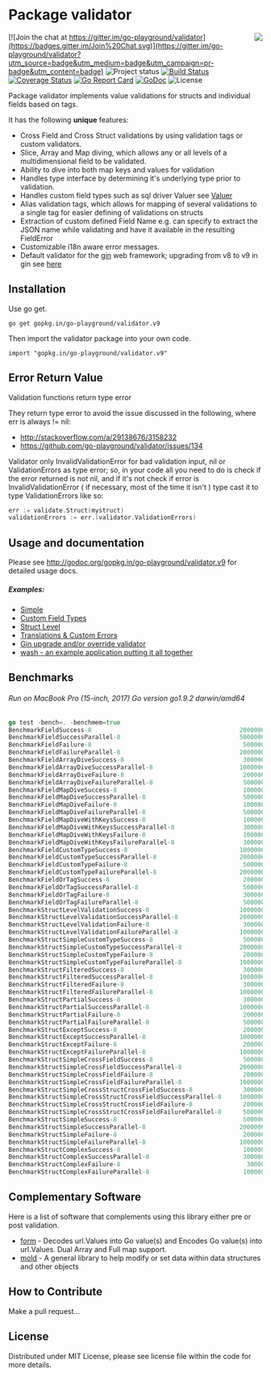 Package validator
================
<img align="right" src="https://raw.githubusercontent.com/go-playground/validator/v9/logo.png">[![Join the chat at https://gitter.im/go-playground/validator](https://badges.gitter.im/Join%20Chat.svg)](https://gitter.im/go-playground/validator?utm_source=badge&utm_medium=badge&utm_campaign=pr-badge&utm_content=badge)
![Project status](https://img.shields.io/badge/version-9.9.4-green.svg)
[![Build Status](https://semaphoreci.com/api/v1/joeybloggs/validator/branches/v9/badge.svg)](https://semaphoreci.com/joeybloggs/validator)
[![Coverage Status](https://coveralls.io/repos/go-playground/validator/badge.svg?branch=v9&service=github)](https://coveralls.io/github/go-playground/validator?branch=v9)
[![Go Report Card](https://goreportcard.com/badge/github.com/go-playground/validator)](https://goreportcard.com/report/github.com/go-playground/validator)
[![GoDoc](https://godoc.org/gopkg.in/go-playground/validator.v9?status.svg)](https://godoc.org/gopkg.in/go-playground/validator.v9)
![License](https://img.shields.io/dub/l/vibe-d.svg)

Package validator implements value validations for structs and individual fields based on tags.

It has the following **unique** features:

-   Cross Field and Cross Struct validations by using validation tags or custom validators.  
-   Slice, Array and Map diving, which allows any or all levels of a multidimensional field to be validated.
-   Ability to dive into both map keys and values for validation  
-   Handles type interface by determining it's underlying type prior to validation.
-   Handles custom field types such as sql driver Valuer see [Valuer](https://golang.org/src/database/sql/driver/types.go?s=1210:1293#L29)
-   Alias validation tags, which allows for mapping of several validations to a single tag for easier defining of validations on structs
-   Extraction of custom defined Field Name e.g. can specify to extract the JSON name while validating and have it available in the resulting FieldError
-   Customizable i18n aware error messages.
-   Default validator for the [gin](https://github.com/gin-gonic/gin) web framework; upgrading from v8 to v9 in gin see [here](https://github.com/go-playground/validator/tree/v9/_examples/gin-upgrading-overriding)

Installation
------------

Use go get.

	go get gopkg.in/go-playground/validator.v9

Then import the validator package into your own code.

	import "gopkg.in/go-playground/validator.v9"

Error Return Value
-------

Validation functions return type error

They return type error to avoid the issue discussed in the following, where err is always != nil:

* http://stackoverflow.com/a/29138676/3158232
* https://github.com/go-playground/validator/issues/134

Validator only InvalidValidationError for bad validation input, nil or ValidationErrors as type error; so, in your code all you need to do is check if the error returned is not nil, and if it's not check if error is InvalidValidationError ( if necessary, most of the time it isn't ) type cast it to type ValidationErrors like so:

```go
err := validate.Struct(mystruct)
validationErrors := err.(validator.ValidationErrors)
 ```

Usage and documentation
------

Please see http://godoc.org/gopkg.in/go-playground/validator.v9 for detailed usage docs.

##### Examples:

- [Simple](https://github.com/go-playground/validator/blob/v9/_examples/simple/main.go)
- [Custom Field Types](https://github.com/go-playground/validator/blob/v9/_examples/custom/main.go)
- [Struct Level](https://github.com/go-playground/validator/blob/v9/_examples/struct-level/main.go)
- [Translations & Custom Errors](https://github.com/go-playground/validator/blob/v9/_examples/translations/main.go)
- [Gin upgrade and/or override validator](https://github.com/go-playground/validator/tree/v9/_examples/gin-upgrading-overriding)
- [wash - an example application putting it all together](https://github.com/bluesuncorp/wash)

Benchmarks
------
###### Run on MacBook Pro (15-inch, 2017) Go version go1.9.2 darwin/amd64
```go
go test -bench=. -benchmem=true
BenchmarkFieldSuccess-8                                       	20000000	        79.9 ns/op	       0 B/op	       0 allocs/op
BenchmarkFieldSuccessParallel-8                               	50000000	        25.0 ns/op	       0 B/op	       0 allocs/op
BenchmarkFieldFailure-8                                       	 5000000	       281 ns/op	     208 B/op	       4 allocs/op
BenchmarkFieldFailureParallel-8                               	20000000	        97.0 ns/op	     208 B/op	       4 allocs/op
BenchmarkFieldArrayDiveSuccess-8                              	 3000000	       591 ns/op	     201 B/op	      11 allocs/op
BenchmarkFieldArrayDiveSuccessParallel-8                      	10000000	       195 ns/op	     201 B/op	      11 allocs/op
BenchmarkFieldArrayDiveFailure-8                              	 2000000	       878 ns/op	     412 B/op	      16 allocs/op
BenchmarkFieldArrayDiveFailureParallel-8                      	 5000000	       274 ns/op	     413 B/op	      16 allocs/op
BenchmarkFieldMapDiveSuccess-8                                	 1000000	      1279 ns/op	     432 B/op	      18 allocs/op
BenchmarkFieldMapDiveSuccessParallel-8                        	 5000000	       401 ns/op	     432 B/op	      18 allocs/op
BenchmarkFieldMapDiveFailure-8                                	 1000000	      1060 ns/op	     512 B/op	      16 allocs/op
BenchmarkFieldMapDiveFailureParallel-8                        	 5000000	       334 ns/op	     512 B/op	      16 allocs/op
BenchmarkFieldMapDiveWithKeysSuccess-8                        	 1000000	      1462 ns/op	     480 B/op	      21 allocs/op
BenchmarkFieldMapDiveWithKeysSuccessParallel-8                	 3000000	       463 ns/op	     480 B/op	      21 allocs/op
BenchmarkFieldMapDiveWithKeysFailure-8                        	 1000000	      1414 ns/op	     721 B/op	      21 allocs/op
BenchmarkFieldMapDiveWithKeysFailureParallel-8                	 3000000	       446 ns/op	     721 B/op	      21 allocs/op
BenchmarkFieldCustomTypeSuccess-8                             	10000000	       211 ns/op	      32 B/op	       2 allocs/op
BenchmarkFieldCustomTypeSuccessParallel-8                     	20000000	        65.9 ns/op	      32 B/op	       2 allocs/op
BenchmarkFieldCustomTypeFailure-8                             	 5000000	       270 ns/op	     208 B/op	       4 allocs/op
BenchmarkFieldCustomTypeFailureParallel-8                     	20000000	        93.3 ns/op	     208 B/op	       4 allocs/op
BenchmarkFieldOrTagSuccess-8                                  	 2000000	       729 ns/op	      16 B/op	       1 allocs/op
BenchmarkFieldOrTagSuccessParallel-8                          	 5000000	       367 ns/op	      16 B/op	       1 allocs/op
BenchmarkFieldOrTagFailure-8                                  	 3000000	       472 ns/op	     224 B/op	       5 allocs/op
BenchmarkFieldOrTagFailureParallel-8                          	 5000000	       373 ns/op	     224 B/op	       5 allocs/op
BenchmarkStructLevelValidationSuccess-8                       	10000000	       201 ns/op	      32 B/op	       2 allocs/op
BenchmarkStructLevelValidationSuccessParallel-8               	20000000	        66.3 ns/op	      32 B/op	       2 allocs/op
BenchmarkStructLevelValidationFailure-8                       	 3000000	       468 ns/op	     304 B/op	       8 allocs/op
BenchmarkStructLevelValidationFailureParallel-8               	10000000	       172 ns/op	     304 B/op	       8 allocs/op
BenchmarkStructSimpleCustomTypeSuccess-8                      	 5000000	       376 ns/op	      32 B/op	       2 allocs/op
BenchmarkStructSimpleCustomTypeSuccessParallel-8              	20000000	       126 ns/op	      32 B/op	       2 allocs/op
BenchmarkStructSimpleCustomTypeFailure-8                      	 2000000	       646 ns/op	     424 B/op	       9 allocs/op
BenchmarkStructSimpleCustomTypeFailureParallel-8              	10000000	       240 ns/op	     440 B/op	      10 allocs/op
BenchmarkStructFilteredSuccess-8                              	 3000000	       582 ns/op	     288 B/op	       9 allocs/op
BenchmarkStructFilteredSuccessParallel-8                      	10000000	       198 ns/op	     288 B/op	       9 allocs/op
BenchmarkStructFilteredFailure-8                              	 3000000	       447 ns/op	     256 B/op	       7 allocs/op
BenchmarkStructFilteredFailureParallel-8                      	10000000	       156 ns/op	     256 B/op	       7 allocs/op
BenchmarkStructPartialSuccess-8                               	 3000000	       536 ns/op	     256 B/op	       6 allocs/op
BenchmarkStructPartialSuccessParallel-8                       	10000000	       175 ns/op	     256 B/op	       6 allocs/op
BenchmarkStructPartialFailure-8                               	 2000000	       738 ns/op	     480 B/op	      11 allocs/op
BenchmarkStructPartialFailureParallel-8                       	 5000000	       256 ns/op	     480 B/op	      11 allocs/op
BenchmarkStructExceptSuccess-8                                	 2000000	       835 ns/op	     496 B/op	      12 allocs/op
BenchmarkStructExceptSuccessParallel-8                        	10000000	       163 ns/op	     240 B/op	       5 allocs/op
BenchmarkStructExceptFailure-8                                	 2000000	       682 ns/op	     464 B/op	      10 allocs/op
BenchmarkStructExceptFailureParallel-8                        	10000000	       244 ns/op	     464 B/op	      10 allocs/op
BenchmarkStructSimpleCrossFieldSuccess-8                      	 5000000	       392 ns/op	      72 B/op	       3 allocs/op
BenchmarkStructSimpleCrossFieldSuccessParallel-8              	20000000	       126 ns/op	      72 B/op	       3 allocs/op
BenchmarkStructSimpleCrossFieldFailure-8                      	 2000000	       611 ns/op	     304 B/op	       8 allocs/op
BenchmarkStructSimpleCrossFieldFailureParallel-8              	10000000	       214 ns/op	     304 B/op	       8 allocs/op
BenchmarkStructSimpleCrossStructCrossFieldSuccess-8           	 3000000	       567 ns/op	      80 B/op	       4 allocs/op
BenchmarkStructSimpleCrossStructCrossFieldSuccessParallel-8   	10000000	       177 ns/op	      80 B/op	       4 allocs/op
BenchmarkStructSimpleCrossStructCrossFieldFailure-8           	 2000000	       807 ns/op	     320 B/op	       9 allocs/op
BenchmarkStructSimpleCrossStructCrossFieldFailureParallel-8   	 5000000	       268 ns/op	     320 B/op	       9 allocs/op
BenchmarkStructSimpleSuccess-8                                	 5000000	       256 ns/op	       0 B/op	       0 allocs/op
BenchmarkStructSimpleSuccessParallel-8                        	20000000	        76.3 ns/op	       0 B/op	       0 allocs/op
BenchmarkStructSimpleFailure-8                                	 2000000	       625 ns/op	     424 B/op	       9 allocs/op
BenchmarkStructSimpleFailureParallel-8                        	10000000	       219 ns/op	     424 B/op	       9 allocs/op
BenchmarkStructComplexSuccess-8                               	 1000000	      1431 ns/op	     128 B/op	       8 allocs/op
BenchmarkStructComplexSuccessParallel-8                       	 3000000	       427 ns/op	     128 B/op	       8 allocs/op
BenchmarkStructComplexFailure-8                               	  300000	      4065 ns/op	    3041 B/op	      53 allocs/op
BenchmarkStructComplexFailureParallel-8                       	 1000000	      1478 ns/op	    3041 B/op	      53 allocs/op
```

Complementary Software
----------------------

Here is a list of software that complements using this library either pre or post validation.

* [form](https://github.com/go-playground/form) - Decodes url.Values into Go value(s) and Encodes Go value(s) into url.Values. Dual Array and Full map support.
* [mold](https://github.com/go-playground/mold) - A general library to help modify or set data within data structures and other objects

How to Contribute
------

Make a pull request...

License
------
Distributed under MIT License, please see license file within the code for more details.

